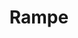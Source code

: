 ---
layout: term
title: 'Rampe'
name: rampe
description: "Portails utilisés pour faire plusieurs fields qui se superposent avec la même base (ancres)."
---